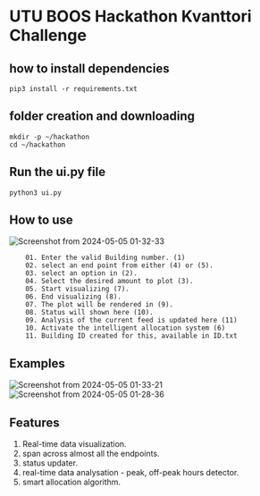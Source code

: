 # UTU BOOS Hackathon Kvanttori Challenge
## how to install dependencies
    pip3 install -r requirements.txt
## folder creation and downloading 
    mkdir -p ~/hackathon
    cd ~/hackathon
## Run the ui.py file 
    python3 ui.py
## How to use

![Screenshot from 2024-05-05 01-32-33](https://github.com/Cyclone-92/hackathon/assets/139208208/2905a737-d87b-42bc-b3ad-831ac72298e1)

        01. Enter the valid Building number. (1)
        02. select an end point from either (4) or (5).
        03. select an option in (2).
        04. Select the desired amount to plot (3).
        05. Start visualizing (7).
        06. End visualizing (8).
        07. The plot will be rendered in (9). 
        08. Status will shown here (10).
        09. Analysis of the current feed is updated here (11)
        10. Activate the intelligent allocation system (6)
        11. Building ID created for this, available in ID.txt

## Examples
![Screenshot from 2024-05-05 01-33-21](https://github.com/Cyclone-92/hackathon/assets/139208208/d5eb0143-10d2-4603-a900-993b2f84b8fc)
![Screenshot from 2024-05-05 01-28-36](https://github.com/Cyclone-92/hackathon/assets/139208208/f77e6651-0b60-4dac-888c-1f52dcb5ad56)

## Features
1. Real-time data visualization.
2. span across almost all the endpoints.
3. status updater.
4. real-time data analysation - peak, off-peak hours detector.
5. smart allocation algorithm.
   
